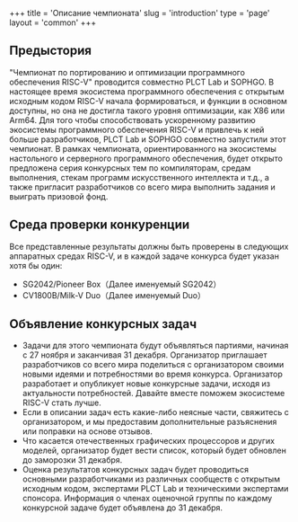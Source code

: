 +++
title = 'Описание чемпионата'
slug = 'introduction'
type = 'page'
layout = 'common'
+++

## Предыстория

"Чемпионат по портированию и оптимизации программного обеспечения RISC-V" проводится совместно PLCT Lab и SOPHGO. В настоящее время экосистема программного обеспечения с открытым исходным кодом RISC-V начала формироваться, и функции в основном доступны, но она не достигла такого уровня оптимизации, как X86 или Arm64. Для того чтобы способствовать ускоренному развитию экосистемы программного обеспечения RISC-V и привлечь к ней больше разработчиков, PLCT Lab  и SOPHGO совместно запустили этот чемпионат. В рамках чемпионата, ориентированного на экосистемы настольного и серверного программного обеспечения, будет открыто предложена серия конкурсных тем по компиляторам, средам выполнения, стекам программ искусственного интеллекта и т.д., а также пригласит разработчиков со всего мира выполнить задания и выиграть призовой фонд.

## Среда проверки конкуренции

Все представленные результаты должны быть проверены в следующих аппаратных средах RISC-V, и в каждой задаче конкурса будет указан хотя бы один: 

- SG2042/Pioneer Box（Далее именуемый SG2042）
- CV1800B/Milk-V Duo（Далее именуемый Duo）

## Объявление конкурсных задач

- Задачи для этого чемпионата будут объявляться партиями, начиная с 27 ноября и заканчивая 31 декабря. Организатор приглашает разработчиков со всего мира поделиться с организатором своими новыми идеями и потребностями во время конкурса. Организатор разработает и опубликует новые конкурсные задачи, исходя из актуальности потребностей. Давайте вместе поможем экосистеме RISC-V стать лучше.
- Если в описании задач есть какие-либо неясные части, свяжитесь с организатором, и мы предоставим дополнительные разъяснения или поправки на основе отзывов.
- Что касается отечественных графических процессоров и других моделей, организатор будет вести список, который будет обновлен до заморозки 31 декабря.
- Оценка результатов конкурсных задач будет проводиться основными разработчиками из различных сообществ с открытым исходным кодом, экспертами PLCT Lab и техническими экспертами спонсора. Информация о членах оценочной группы по каждому конкурсной задаче будет объявлена до 31 декабря.

